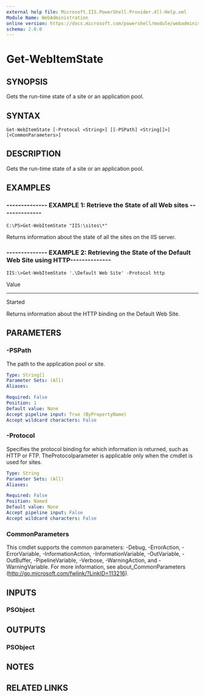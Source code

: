 ```yaml
---
external help file: Microsoft.IIS.PowerShell.Provider.dll-Help.xml
Module Name: WebAdministration
online version: https://docs.microsoft.com/powershell/module/webadministration/get-webitemstate?view=windowsserver2012-ps&wt.mc_id=ps-gethelp
schema: 2.0.0
---
```


# Get-WebItemState

## SYNOPSIS
Gets the run-time state of a site or an application pool.

## SYNTAX

```
Get-WebItemState [-Protocol <String>] [[-PSPath] <String[]>] [<CommonParameters>]
```

## DESCRIPTION
Gets the run-time state of a site or an application pool.

## EXAMPLES

### -------------- EXAMPLE 1: Retrieve the State of all Web sites --------------
```
C:\PS>Get-WebItemState "IIS:\sites\*"
```

Returns information about the state of all the sites on the IIS server.

### -------------- EXAMPLE 2: Retrieving the State of the Default Web Site using HTTP--------------
```
IIS:\>Get-WebItemState '.\Default Web Site' -Protocol http
```

Value

-----

Started

Returns information about the HTTP binding on the Default Web Site.

## PARAMETERS

### -PSPath
The path to the application pool or site.

```yaml
Type: String[]
Parameter Sets: (All)
Aliases: 

Required: False
Position: 1
Default value: None
Accept pipeline input: True (ByPropertyName)
Accept wildcard characters: False
```

### -Protocol
Specifies the protocol binding for which information is returned, such as HTTP or FTP.
TheProtocolparameter is applicable only when the cmdlet is used for sites.

```yaml
Type: String
Parameter Sets: (All)
Aliases: 

Required: False
Position: Named
Default value: None
Accept pipeline input: False
Accept wildcard characters: False
```

### CommonParameters
This cmdlet supports the common parameters: -Debug, -ErrorAction, -ErrorVariable, -InformationAction, -InformationVariable, -OutVariable, -OutBuffer, -PipelineVariable, -Verbose, -WarningAction, and -WarningVariable. For more information, see about_CommonParameters (http://go.microsoft.com/fwlink/?LinkID=113216).

## INPUTS

### PSObject

## OUTPUTS

### PSObject

## NOTES

## RELATED LINKS

